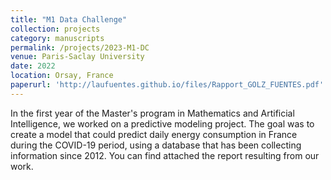 ```yaml
---
title: "M1 Data Challenge"
collection: projects
category: manuscripts
permalink: /projects/2023-M1-DC
venue: Paris-Saclay University
date: 2022
location: Orsay, France
paperurl: 'http://laufuentes.github.io/files/Rapport_GOLZ_FUENTES.pdf'
---
```


In the first year of the Master's program in Mathematics and Artificial Intelligence, we worked on a predictive modeling project. The goal was to create a model that could predict daily energy consumption in France during the COVID-19 period, using a database that has been collecting information since 2012. You can find attached the report resulting from our work.